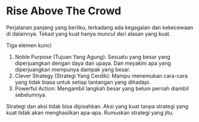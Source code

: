 # Rise Above The Crowd

Perjalanan panjang yang berliku, terkadang ada kegagalan dan kekecewaan di dalamnya. Tekad yang kuat hanya muncul dari alasan yang kuat. 

Tiga elemen kunci

1. Noble Purpose \(Tujuan Yang Agung\): Sesuatu yang besar yang diperjuangkan dengan daya dan upaya. Dan meyakini apa yang diperjuangkan mempunya dampak yang besar.  
2. Clever Strategy \(Strategi Yang Cerdik\): Mampu menemukan cara-cara yang tidak biasa untuk setiap tantangan yang dihadapi. 
3. Powerful Action: Mengambil langkah besar yang belum pernah diambil sebelumnya. 

Strategi dan aksi tidak bisa dipisahkan. Aksi yang kuat tanpa strategi yang kuat tidak akan menghasilkan apa-apa. Rumuskan strategi yang jitu. 

